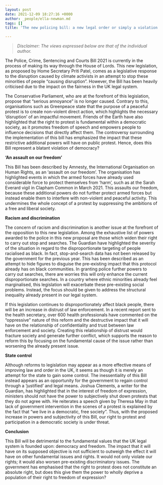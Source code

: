 ```yaml
---
layout: post
date: 2021-12-09 18:27:16 +0000
author: _people/ella-newman.md
tags: []
title: 'The new policing bill: a new legal order or simply a violation of our rights?'

---
```


> _Disclaimer: The views expressed below are that of the individual author._

The Police, Crime, Sentencing and Courts Bill 2021 is currently in the process of making its way through the House of Lords. This new legislation, as proposed by Home Secretary Priti Patel, comes as a legislative response to the disruption caused by climate activists in an attempt to stop these minorities of people “causing disruption”. However, the Bill has been heavily criticised due to the impact on the fairness in the UK legal system.

The Conservative Parliament, who are at the forefront of this legislation, propose that “serious annoyance” is no longer caused. Contrary to this, organisations such as Greenpeace state that the purpose of a peaceful protest is to create non-violent direct action, which highlights the necessary ‘disruption’ of an impactful movement. Friends of the Earth have also highlighted that the right to protest is fundamental within a democratic society, as it promotes freedom of speech and empowers people to influence decisions that directly affect them. The controversy surrounding the implementation of this bill has emphasized the impact that these restrictive additional powers will have on public protest. Hence, does this Bill represent a blatant violation of democracy?

**‘An assault on our freedom’**

This Bill has been described by Amnesty, the International Organisation on Human Rights, as an ‘assault on our freedom’. The organisation has highlighted events in which the armed forces have already used considerable force to protect themselves from ‘harm’, such as at the Sarah Everard vigil in Clapham Common in March 2021. This assaults our freedom, because these additional powers do not further protect armed forces but instead enable them to interfere with non-violent and peaceful activity. This undermines the whole concept of a protest by suppressing the ambitions of a free and liberal society.

**Racism and discrimination**

The concern of racism and discrimination is another issue at the forefront of the opposition to this new legislation. Among the exhaustive list of powers awarded to the police in this new proposal are those which widen their right to carry out stop and searches. The Guardian have highlighted the severity of the situation in regard to the disproportionate targeting of people racialised as black. In fact, stop-and-search data has not been released by the government for the previous year. This has been described as an attempt to hide figures to disguise the pre-existing impact that this protocol already has on black communities. In granting police further powers to carry out searches, there are worries this will only enhance the current disproportionate searches. In a country where ethnic minorities already feel marginalised, this legislation will exacerbate these pre-existing social problems. Instead, the focus should be given to address the structural inequality already present in our legal system.

If this legislation continues to disproportionately affect black people, there will be an increase in distrust of law enforcement. In a recent report sent to the health secretary, over 600 health professionals have commented on the “oppressive” nature of this reform and the destructive impact that it will have on the relationship of confidentiality and trust between law enforcement and society. Creating this relationship of distrust would fracture society and generate further conflict, which supports the reason to reform this by focusing on the fundamental cause of the issue rather than worsening the already present issue.

**State control**

Although reforms to legislation may appear as a more effective means of improving law and order in the UK, it seems as though it is merely an attempt for the state to gain some control. The inessentiality of this Bill instead appears as an opportunity for the government to regain control through a ‘justified’ and legal means. Joshua Clements, a writer for the Guardian, has highlighted that in the interest of freedom of expression, ministers should not have the power to subjectively shut down protests that they do not agree with. He reiterates a speech given by Theresa May in that lack of government intervention in the scenes of a protest is explained by the fact that “we live in a democratic, free society”. Thus, with the proposed increase in powers and subjectivity of this Bill, our right to protest and participation in a democratic society is under threat.

**Conclusion**

This Bill will be detrimental to the fundamental values that the UK legal system is founded upon: democracy and freedom. The impact that it will have on its supposed objective is not sufficient to outweigh the effect it will have on other fundamental issues and rights. It would not only violate our rights; it would also worsen pre-existing discriminatory issues. The government has emphasised that the right to protest does not constitute an absolute right, but does this give them the power to wholly deprive a population of their right to freedom of expression?